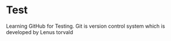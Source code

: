 # Test
Learning GitHub for Testing.
Git is version control system which is developed by Lenus torvald
